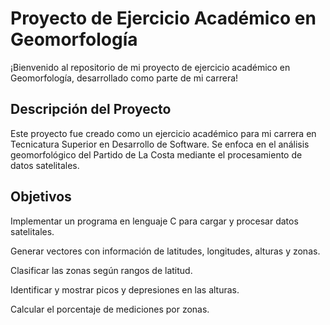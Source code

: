 # Proyecto de Ejercicio Académico en Geomorfología
¡Bienvenido al repositorio de mi proyecto de ejercicio académico en Geomorfología, desarrollado como parte de mi carrera!

## Descripción del Proyecto
Este proyecto fue creado como un ejercicio académico para mi carrera en Tecnicatura Superior en Desarrollo de Software. Se enfoca en el análisis geomorfológico del Partido de La Costa mediante el procesamiento de datos satelitales.

## Objetivos
Implementar un programa en lenguaje C para cargar y procesar datos satelitales.

Generar vectores con información de latitudes, longitudes, alturas y zonas.

Clasificar las zonas según rangos de latitud.

Identificar y mostrar picos y depresiones en las alturas.

Calcular el porcentaje de mediciones por zonas.
